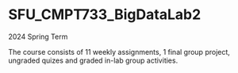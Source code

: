 # SFU_CMPT733_BigDataLab2

2024 Spring Term

The course consists of 11 weekly assignments, 1 final group project, ungraded quizes and graded in-lab group activities.

